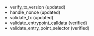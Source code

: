 - verify_tx_version (updated)
- handle_nonce (updated)
- validate_tx (updated)
- validate_entrypoint_calldata (verified)
- validate_entry_point_selector (verified)
